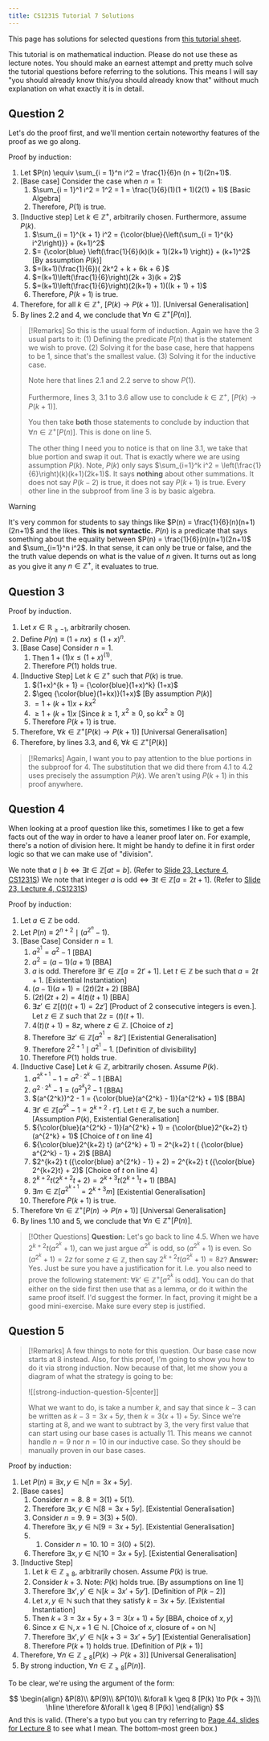 ```yaml
---
title: CS1231S Tutorial 7 Solutions
---
```

This page has solutions for selected questions from [this tutorial sheet](https://www.comp.nus.edu.sg/~cs1231s/tut/24s1/tut07qns.pdf).

This tutorial is on mathematical induction. Please do not use these as lecture notes. You should make an earnest attempt and pretty much solve the tutorial questions before referring to the solutions. This means I will say "you should already know this/you should already know that" without much explanation on what exactly it is in detail.

## Question 2

Let's do the proof first, and we'll mention certain noteworthy features of the proof as we go along. 

Proof by induction:
1. Let $P(n) \equiv \sum_{i = 1}^n i^2 = \frac{1}{6}n (n + 1)(2n+1)$.
2. [Base case] Consider the case when $n = 1$:
	1. $\sum_{i = 1}^1 i^2 = 1^2 = 1 = \frac{1}{6}(1)(1 + 1)(2(1) + 1)$ [Basic Algebra]
	2. Therefore, $P(1)$ is true.
3. [Inductive step] Let $k \in \mathbb{Z}^+$, arbitrarily chosen. Furthermore, assume $P(k)$.
	1. $\sum_{i = 1}^{k + 1} i^2 = {\color{blue}{\left(\sum_{i = 1}^{k} i^2\right)}} + (k+1)^2$
	2. $= {\color{blue} \left(\frac{1}{6}(k)(k + 1)(2k+1) \right)} + (k+1)^2$ \[By assumption $P(k)$\]
	3. $=(k+1)(\frac{1}{6})( 2k^2 + k + 6k + 6 )$
	4. $=(k+1)\left(\frac{1}{6}\right)(2k + 3)(k + 2)$
	5. $=(k+1)\left(\frac{1}{6}\right)(2(k+1) + 1)((k + 1) + 1)$
	6. Therefore, $P(k+1)$ is true.
4. Therefore, for all $k \in \mathbb{Z}^+$, $[P(k) \to P(k+1)]$. \[Universal Generalisation]
5. By lines 2.2 and 4, we conclude that $\forall n \in \mathbb{Z}^+[P(n)]$.

> [!Remarks]
> So this is the usual form of induction. Again we have the 3 usual parts to it: (1) Defining the predicate $P(n)$ that is the statement we wish to prove. (2) Solving it for the base case, here that happens to be $1$, since that's the smallest value. (3) Solving it for the inductive case.
> 
> Note here that lines 2.1 and 2.2 serve to show $P(1)$.
> 
> Furthermore, lines 3, 3.1 to 3.6 allow use to conclude $k \in \mathbb{Z}^+$, $[P(k) \to P(k+1)]$.
> 
> You then take **both** those statements to conclude by induction that $\forall n \in \mathbb{Z}^+[P(n)]$. This is done on line 5.
> 
> The other thing I need you to notice is that on line 3.1, we take that blue portion and swap it out. That is exactly where we are using assumption $P(k)$. Note, $P(k)$ only says $\sum_{i=1}^k i^2 = \left(\frac{1}{6}\right)(k)(k+1)(2k+1)$. It says **nothing** about other summations. It does not say $P(k-2)$ is true, it does not say $P(k+1)$ is true. Every other line in the subproof from line 3 is by basic algebra.

> [!Warning]
> It's very common for students to say things like $P(n) = \frac{1}{6}(n)(n+1)(2n+1)$ and the likes. **This is not syntactic.** $P(n)$ is a predicate that says something about the equality between $P(n) = \frac{1}{6}(n)(n+1)(2n+1)$ and $\sum_{i=1}^n i^2$. In that sense, it can only be true or false, and the the truth value depends on what is the value of $n$ given. It turns out as long as you give it any $n \in \mathbb{Z}^+$, it evaluates to true.



## Question 3

Proof by induction.
1. Let $x \in \mathbb{R}_{\geq -1}$, arbitrarily chosen.
2. Define $P(n) \equiv (1+nx)\leq (1+x)^n$.
3. [Base Case] Consider $n = 1$.
	1. Then $1 + (1)x \leq (1 + x)^{(1)}$.
	2. Therefore $P(1)$ holds true.
4. [Inductive Step] Let $k \in \mathbb{Z}^+$ such that $P(k)$ is true.
	1. $(1+x)^{k + 1} = {\color{blue}(1+x)^k} (1+x)$
	2. $\geq {\color{blue}(1+kx)}(1+x)$ \[By assumption $P(k)$]
	3. $= 1 + (k+1)x + kx^2$
	4. $\geq 1 + (k + 1)x$ \[Since $k \geq 1$, $x^2 \geq 0$, so $kx^2 \geq 0$]
	5. Therefore $P(k+1)$ is true.
6. Therefore, $\forall k \in \mathbb{Z}^+[P(k) \to P(k+1)]$ \[Universal Generalisation]
7. Therefore, by lines 3.3, and 6, $\forall k \in \mathbb{Z}^+[P(k)]$

> [!Remarks]
> Again, I want you to pay attention to the blue portions in the subproof for 4. The substitution that we did there from 4.1 to 4.2 uses precisely the assumption $P(k)$. We aren't using $P(k+1)$ in this proof anywhere.

## Question 4

When looking at a proof question like this, sometimes I like to get a few facts out of the way in order to have a leaner proof later on. For example, there's a notion of division here. It might be handy to define it in first order logic so that we can make use of "division".

We note that $a \mid b \iff \exists t \in \mathbb{Z}[at = b]$. (Refer to [Slide 23, Lecture 4, CS1231S](https://www.comp.nus.edu.sg/~cs1231s/lect/24s1/Lecture04_Methods_of_Proof_full.pdf))
We note that integer $a\text{ is odd} \iff \exists t \in \mathbb{Z}[a = 2t + 1]$. (Refer to [Slide 23, Lecture 4, CS1231S](https://www.comp.nus.edu.sg/~cs1231s/lect/24s1/Lecture04_Methods_of_Proof_full.pdf))

Proof by induction:
1. Let $a \in \mathbb{Z}$ be odd.
2. Let $P(n) \equiv 2^{n+2} \mid (a^{2^{n}} - 1)$.
3. [Base Case] Consider $n = 1$.
	1. $a^{2^{1}} = a^2-1$ \[BBA]
	2. $a^2 = (a - 1)(a+1)$ \[BBA]
	3. $a$ is odd. Therefore $\exists t' \in \mathbb{Z}[a = 2t' + 1]$. Let $t \in \mathbb{Z}$ be such that $a = 2t + 1$. \[Existential Instantiation]
	4. $(a - 1)(a+1) = (2t)(2t+2)$ \[BBA]
	5. $(2t)(2t+2) = 4(t)(t+1)$ \[BBA]
	6. $\exists z' \in \mathbb{Z}[(t)(t+1) = 2z']$ \[Product of 2 consecutive integers is even.]. Let $z \in \mathbb{Z}$ such that $2z = (t)(t+1)$.
	7. $4(t)(t+1) = 8z$, where $z \in \mathbb{Z}$. \[Choice of $z$]
	8. Therefore $\exists z' \in \mathbb{Z} [a^{2^{1}} = 8z']$ \[Existential Generalisation]
	9. Therefore $2^{2 + 1} \mid a^{2^1} - 1$.  \[Definition of divisibility]
	10. Therefore $P(1)$ holds true.
4. [Inductive Case] Let $k \in \mathbb{Z}$, arbitrarily chosen. Assume $P(k)$.
	1. $a^{2^{k + 1}} - 1= a^{2\cdot 2^k} - 1$ \[BBA]
	2. $a^{2\cdot 2^k} - 1 = (a^{2^k})^2 - 1$ \[BBA]
	3. $(a^{2^k})^2 - 1 = {\color{blue}(a^{2^k} - 1)}(a^{2^k} + 1)$ \[BBA]
	4. $\exists t' \in \mathbb{Z}[a^{2^k} - 1 = 2^{k+2} \cdot t']$. Let $t \in \mathbb{Z}$, be such a number. \[Assumption $P(k)$, Existential Generalisation]
	5. ${\color{blue}(a^{2^k} - 1)}(a^{2^k} + 1) = {\color{blue}2^{k+2} t} (a^{2^k} + 1)$ \[Choice of $t$ on line 4]
	6. ${\color{blue}2^{k+2} t} (a^{2^k} + 1) = 2^{k+2} t ( {\color{blue} a^{2^k} - 1} + 2)$ \[BBA]
	7. $2^{k+2} t ({\color{blue} a^{2^k} - 1} + 2) = 2^{k+2} t ({\color{blue} 2^{k+2}t} + 2)$ \[Choice of $t$ on line 4]
	8. $2^{k+2} t (2^{k+2}t + 2) = 2^{k+3}t(2^{k+1}t + 1)$ \[BBA]
	9. $\exists m \in \mathbb{Z} [a^{2^{k+1}} = 2^{k+3}m]$ \[Existential Generalisation]
	10. Therefore $P(k+1)$ is true.
5. Therefore $\forall n \in \mathbb{Z}^+[P(n) \to P(n+1)]$ \[Universal Generalisation]
6. By lines 1.10 and 5, we conclude that $\forall n \in \mathbb{Z}^+[P(n)]$.

>[!Other Questions]
> **Question:** Let's go back to line 4.5. When we have $2^{k+2} t (a^{2^k} + 1)$, can we just argue $a^{2^k}$ is odd, so $(a^{2^k} + 1)$ is even. So $(a^{2^k} + 1) = 2z$ for some $z \in \mathbb{Z}$, then say $2^{k+2} t (a^{2^k} + 1) = 8z$?
> **Answer:** Yes. Just be sure you have a justification for it. I.e. you also need to prove the following statement: $\forall k' \in \mathbb{Z}^+ [a^{2^{k}} \text{ is odd}]$. You can do that either on the side first then use that as a lemma, or do it within the same proof itself. I'd suggest the former.
> In fact, proving it might be a good mini-exercise. Make sure every step is justified. 
## Question 5
> [!Remarks]
> A few things to note for this question. Our base case now starts at 8 instead. Also, for this proof, I'm going to show you how to do it via strong induction. Now because of that, let me show you a diagram of what the strategy is going to be:
> 
> ![[strong-induction-question-5|center]]
> 
> What we want to do, is take a number $k$, and say that since $k - 3$ can be written as $k - 3 = 3x + 5y$, then $k = 3(x + 1) + 5y$. Since we're starting at $8$, and we want to subtract by $3$, the very first value that can start using our base cases is actually $11$. This means we cannot handle $n = 9$ nor $n = 10$ in our inductive case. So they should be manually proven in our base cases.

Proof by induction:
1. Let $P(n) \equiv \exists x, y \in \mathbb{N}[n = 3x + 5y]$.
2. [Base cases]
	1. Consider $n = 8$. $8 = 3(1) + 5(1)$.
	2. Therefore $\exists x, y \in \mathbb{N}[8 = 3x + 5y]$. \[Existential Generalisation]
	3. Consider $n = 9$. $9 = 3(3) + 5(0)$.
	4. Therefore $\exists x, y \in \mathbb{N}[9 = 3x + 5y]$. \[Existential Generalisation]
	5. 1. Consider $n = 10$. $10 = 3(0) + 5(2)$.
	6. Therefore $\exists x, y \in \mathbb{N}[10 = 3x + 5y]$. \[Existential Generalisation]
3. [Inductive Step]
	1. Let $k \in \mathbb{Z}_{\geq 8}$, arbitrarily chosen. Assume $P(k)$ is true.
	2. Consider $k + 3$. Note: $P(k)$ holds true. \[By assumptions on line 1]
	3. Therefore $\exists x', y' \in \mathbb{N}[k = 3x' + 5y']$. \[Definition of $P(k-2)$]
	4. Let $x, y \in \mathbb{N}$ such that they satisfy $k = 3x + 5y$. \[Existential Instantiation]
	5. Then $k + 3 = 3x + 5y + 3 = 3(x+1) + 5y$ \[BBA, choice of $x, y$] 
	6. Since $x \in \mathbb{N}, x+1 \in \mathbb{N}$. \[Choice of $x$, closure of $+$ on $\mathbb{N}$]
	7. Therefore $\exists x', y' \in \mathbb{N}[k + 3 = 3x' + 5y']$ \[Existential Generalisation]
	8. Therefore $P(k+1)$ holds true. \[Definition of $P(k+1)$]
4. Therefore, $\forall n \in \mathbb{Z}_{\geq 8}[P(k) \to P(k+3)]$ \[Universal Generalisation]
5. By strong induction, $\forall n \in \mathbb{Z}_{\geq 8}[P(n)]$.

To be clear, we're using the argument of the form:

$$
\begin{align}
&P(8)\\
&P(9)\\
&P(10)\\
&\forall k \geq 8 [P(k) \to P(k + 3)]\\
\hline
\therefore &\forall k \geq 8 [P(k)]
\end{align}
$$
And this is valid. (There's a typo but you can try referring to [Page 44, slides for Lecture 8](https://www.comp.nus.edu.sg/~cs1231s/lect/24s1/Lecture08_Mathematical_Induction_full.pdf) to see what I mean. The bottom-most green box.)







